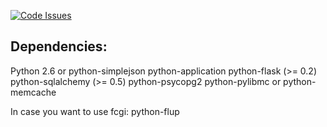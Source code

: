 [![Code Issues](https://www.quantifiedcode.com/api/v1/project/52a171589b6943d0ae00c53cabc773ba/badge.svg)](https://www.quantifiedcode.com/app/project/52a171589b6943d0ae00c53cabc773ba)

Dependencies:
-------------

Python 2.6 or python-simplejson
python-application
python-flask (>= 0.2)
python-sqlalchemy (>= 0.5)
python-psycopg2
python-pylibmc or python-memcache

In case you want to use fcgi:
python-flup

